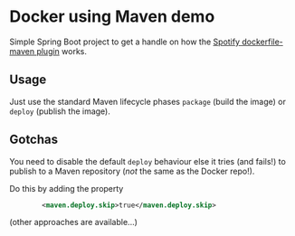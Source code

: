 # Docker using Maven demo
Simple Spring Boot project to get a handle on how the [Spotify dockerfile-maven plugin](https://github.com/spotify/dockerfile-maven) works.

## Usage
Just use the standard Maven lifecycle phases `package` (build the image) or `deploy` (publish the image).

## Gotchas
You need to disable the default `deploy` behaviour else it tries (and fails!) to publish to a Maven repository 
(_not_ the same as the Docker repo!).

Do this by adding the property
```xml
        <maven.deploy.skip>true</maven.deploy.skip>
```
(other approaches are available...)
